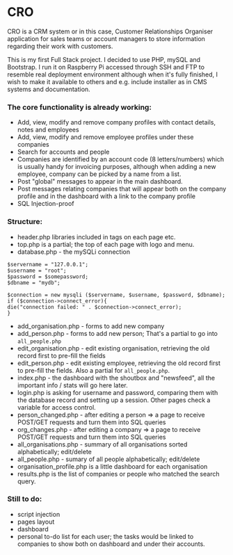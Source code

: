 # CRO
CRO is a CRM system or in this case, Customer Relationships Organiser application for sales teams or account managers to store information regarding their work with customers.

This is my first Full Stack project. I decided to use PHP, mySQL and Bootstrap. I run it on Raspberry Pi accessed through SSH and FTP to resemble real deployment environment although when it's fully finished, I wish to make it available to others and e.g. include installer as in CMS systems and documentation.

### The core functionality is already working:
- Add, view, modify and remove company profiles with contact details, notes and employees
- Add, view, modify and remove employee profiles under these companies
- Search for accounts and people
- Companies are identified by an account code (8 letters/numbers) which is usually handy for invoicing purposes, although when adding a new employee, company can be picked by a name from a list.
- Post "global" messages to appear in the main dashboard.
- Post messages relating companies that will appear both on the company profile and in the dashboard with a link to the company profile
- SQL Injection-proof

### Structure:

- header.php libraries included in <head> tags on each page etc.
- top.php is a partial; the top of each page with logo and menu.
- database.php - the mySQLi connection

```
$servername = "127.0.0.1";
$username = "root";
$password = $somepassword;
$dbname = "mydb";

$connection = new mysqli ($servername, $username, $password, $dbname);
if ($connection->connect_error){
die("connection failed: " . $connection->connect_error);
}
```


- add_organisation.php - forms to add new company
- add_person.php - forms to add new person; That's a partial to go into `all_people.php`
- edit_organisation.php - edit existing organisation, retrieving the old record first to pre-fill the fields
- edit_person.php - edit existing employee, retrieving the old record first to pre-fill the fields. Also a partial for `all_people.php`.
- index.php - the dashboard with the shoutbox and "newsfeed", all the important info / stats will go here later.
- login.php is asking for username and password, comparing them with the database record and setting up a session. Other pages check a variable for access control.
- person_changed.php - after editing a person => a page to receive POST/GET requests and turn them into SQL queries
- org_changes.php - after editing a company => a page to receive POST/GET requests and turn them into SQL queries
- all_organisations.php - summary of all organisations sorted alphabetically; edit/delete
- all_people.php - sumary of all people alphabetically; edit/delete
- organisation_profile.php is a little dashboard for each organisation
- results.php is the list of companies or people who matched the search query.


### Still to do:
- script injection
- pages layout
- dashboard
- personal to-do list for each user; the tasks would be linked to companies to show both on dashboard and under their accounts.
